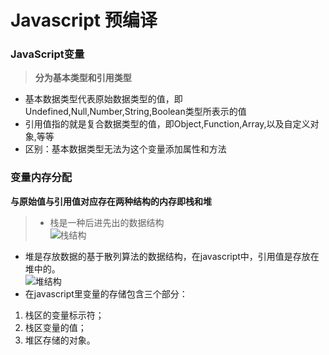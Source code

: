 # Javascript 预编译

### JavaScript变量
> **分为基本类型和引用类型**
* 基本数据类型代表原始数据类型的值，即Undefined,Null,Number,String,Boolean类型所表示的值
* 引用值指的就是复合数据类型的值，即Object,Function,Array,以及自定义对象,等等
* 区别：基本数据类型无法为这个变量添加属性和方法


### 变量内存分配
  **与原始值与引用值对应存在两种结构的内存即栈和堆**
> * 栈是一种后进先出的数据结构  
![栈结构][1]  
* 堆是存放数据的基于散列算法的数据结构，在javascript中，引用值是存放在堆中的。  
![堆结构][2]
* 在javascript里变量的存储包含三个部分：
1. 栈区的变量标示符；
2. 栈区变量的值；
3. 堆区存储的对象。



[1]: https://github.com/lm-JS/js-propotype-this-new-apply-call/blob/master/js-pre-compilation/stack.jpg
[2]: https://github.com/lm-JS/js-propotype-this-new-apply-call/blob/master/js-pre-compilation/heap.jpg
